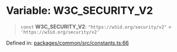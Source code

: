 # Variable: W3C\_SECURITY\_V2

> `const` **W3C\_SECURITY\_V2**: `"https://w3id.org/security/v2"` = `'https://w3id.org/security/v2'`

Defined in: [packages/common/src/constants.ts:66](https://github.com/dcdpr/did-btcr2-js/blob/c82bc5c69016e1146a0c52c6e6b21621f5abd6d4/packages/common/src/constants.ts#L66)

